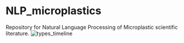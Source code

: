 # NLP_microplastics
Repository for Natural Language Processing of Microplastic scientific literature.
![types_timeline](https://github.com/Karl-Marcos/NLP_microplastics/assets/106620307/97892fff-783f-4345-91e2-9b62e0b52c00)
